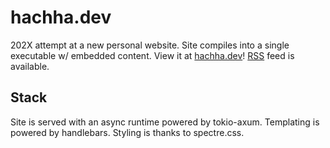 # hachha.dev

202X attempt at a new personal website. Site compiles into a single executable
w/ embedded content. View it at [hachha.dev](http://hachha.dev)!
[RSS](https://hachha.dev/blog.rss) feed is available.

## Stack

Site is served with an async runtime powered by tokio-axum. Templating is
powered by handlebars. Styling is thanks to spectre.css.
